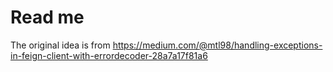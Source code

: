 # Read me

The original idea is from
https://medium.com/@mtl98/handling-exceptions-in-feign-client-with-errordecoder-28a7a17f81a6
